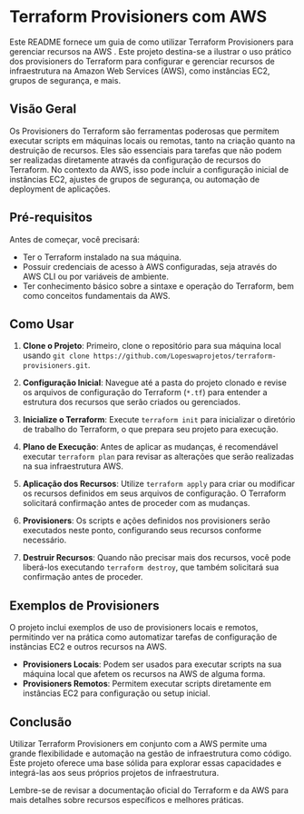 # Terraform Provisioners com AWS

Este README fornece um guia de como utilizar Terraform Provisioners para gerenciar recursos na AWS . Este projeto destina-se a ilustrar o uso prático dos provisioners do Terraform para configurar e gerenciar recursos de infraestrutura na Amazon Web Services (AWS), como instâncias EC2, grupos de segurança, e mais.

## Visão Geral

Os Provisioners do Terraform são ferramentas poderosas que permitem executar scripts em máquinas locais ou remotas, tanto na criação quanto na destruição de recursos. Eles são essenciais para tarefas que não podem ser realizadas diretamente através da configuração de recursos do Terraform. No contexto da AWS, isso pode incluir a configuração inicial de instâncias EC2, ajustes de grupos de segurança, ou automação de deployment de aplicações.

## Pré-requisitos

Antes de começar, você precisará:

- Ter o Terraform instalado na sua máquina.
- Possuir credenciais de acesso à AWS configuradas, seja através do AWS CLI ou por variáveis de ambiente.
- Ter conhecimento básico sobre a sintaxe e operação do Terraform, bem como conceitos fundamentais da AWS.

## Como Usar

1. **Clone o Projeto**: Primeiro, clone o repositório para sua máquina local usando `git clone https://github.com/Lopeswaprojetos/terraform-provisioners.git`.

2. **Configuração Inicial**: Navegue até a pasta do projeto clonado e revise os arquivos de configuração do Terraform (`*.tf`) para entender a estrutura dos recursos que serão criados ou gerenciados.

3. **Inicialize o Terraform**: Execute `terraform init` para inicializar o diretório de trabalho do Terraform, o que prepara seu projeto para execução.

4. **Plano de Execução**: Antes de aplicar as mudanças, é recomendável executar `terraform plan` para revisar as alterações que serão realizadas na sua infraestrutura AWS.

5. **Aplicação dos Recursos**: Utilize `terraform apply` para criar ou modificar os recursos definidos em seus arquivos de configuração. O Terraform solicitará confirmação antes de proceder com as mudanças.

6. **Provisioners**: Os scripts e ações definidos nos provisioners serão executados neste ponto, configurando seus recursos conforme necessário.

7. **Destruir Recursos**: Quando não precisar mais dos recursos, você pode liberá-los executando `terraform destroy`, que também solicitará sua confirmação antes de proceder.

## Exemplos de Provisioners

O projeto inclui exemplos de uso de provisioners locais e remotos, permitindo ver na prática como automatizar tarefas de configuração de instâncias EC2 e outros recursos na AWS.

- **Provisioners Locais**: Podem ser usados para executar scripts na sua máquina local que afetem os recursos na AWS de alguma forma.
- **Provisioners Remotos**: Permitem executar scripts diretamente em instâncias EC2 para configuração ou setup inicial.

## Conclusão

Utilizar Terraform Provisioners em conjunto com a AWS permite uma grande flexibilidade e automação na gestão de infraestrutura como código. Este projeto oferece uma base sólida para explorar essas capacidades e integrá-las aos seus próprios projetos de infraestrutura.

Lembre-se de revisar a documentação oficial do Terraform e da AWS para mais detalhes sobre recursos específicos e melhores práticas.
